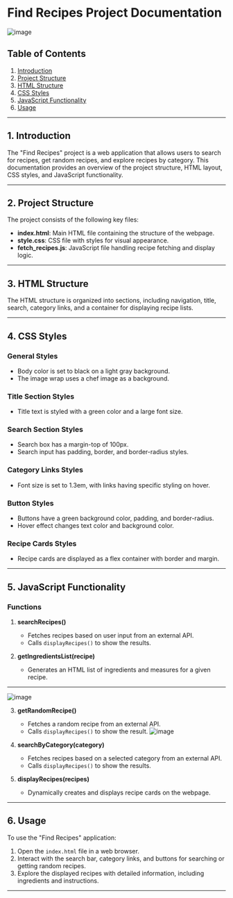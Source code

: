 # Find Recipes Project Documentation
![image](https://github.com/abdomagdy0/Find-Recipe/assets/91535529/d0367ef4-205a-4914-9bd9-afd26f28d480)

## Table of Contents
1. [Introduction](#introduction)
2. [Project Structure](#project-structure)
3. [HTML Structure](#html-structure)
4. [CSS Styles](#css-styles)
5. [JavaScript Functionality](#javascript-functionality)
6. [Usage](#usage)

---

## 1. Introduction <a name="introduction"></a>

The "Find Recipes" project is a web application that allows users to search for recipes, get random recipes, and explore recipes by category. This documentation provides an overview of the project structure, HTML layout, CSS styles, and JavaScript functionality.

---

## 2. Project Structure <a name="project-structure"></a>

The project consists of the following key files:

- **index.html**: Main HTML file containing the structure of the webpage.
- **style.css**: CSS file with styles for visual appearance.
- **fetch_recipes.js**: JavaScript file handling recipe fetching and display logic.

---

## 3. HTML Structure <a name="html-structure"></a>

The HTML structure is organized into sections, including navigation, title, search, category links, and a container for displaying recipe lists.

---

## 4. CSS Styles <a name="css-styles"></a>

### General Styles

- Body color is set to black on a light gray background.
- The image wrap uses a chef image as a background.

### Title Section Styles

- Title text is styled with a green color and a large font size.

### Search Section Styles

- Search box has a margin-top of 100px.
- Search input has padding, border, and border-radius styles.

### Category Links Styles

- Font size is set to 1.3em, with links having specific styling on hover.

### Button Styles

- Buttons have a green background color, padding, and border-radius.
- Hover effect changes text color and background color.

### Recipe Cards Styles

- Recipe cards are displayed as a flex container with border and margin.

---

## 5. JavaScript Functionality <a name="javascript-functionality"></a>

### Functions

1. **searchRecipes()**
   - Fetches recipes based on user input from an external API.
   - Calls `displayRecipes()` to show the results.

2. **getIngredientsList(recipe)**
   - Generates an HTML list of ingredients and measures for a given recipe.
****
![image](https://github.com/abdomagdy0/Find-Recipe/assets/91535529/44ff96d3-590a-4936-8fa4-09072719bb03)

3. **getRandomRecipe()**
   - Fetches a random recipe from an external API.
   - Calls `displayRecipes()` to show the result.
![image](https://github.com/abdomagdy0/Find-Recipe/assets/91535529/fe9ee4bd-693c-4f2e-8374-3f42a74a55d0)

4. **searchByCategory(category)**
   - Fetches recipes based on a selected category from an external API.
   - Calls `displayRecipes()` to show the results.

5. **displayRecipes(recipes)**
   - Dynamically creates and displays recipe cards on the webpage.

---

## 6. Usage <a name="usage"></a>

To use the "Find Recipes" application:

1. Open the `index.html` file in a web browser.
2. Interact with the search bar, category links, and buttons for searching or getting random recipes.
3. Explore the displayed recipes with detailed information, including ingredients and instructions.

---
